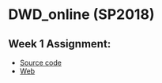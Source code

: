 # DWD_online (SP2018)

## Week 1 Assignment: 
-  [Source code](https://github.com/ellacyt/DWD_online/tree/master/week1)
-  [Web](https://github.com/ellacyt/DWD_online/blob/master/week1/index.html)
